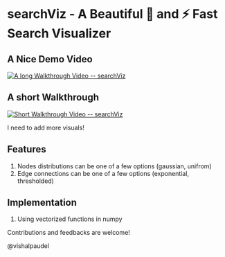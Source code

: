 # searchViz - A Beautiful 🌹 and ⚡️ Fast Search Visualizer

## A Nice Demo Video

[![A long Walkthrough Video -- searchViz](https://i.ibb.co/Wf1G03n/search-Viz-YT-thumbnail-GH.png)](https://youtu.be/BKF-PEgd1PA?t=393)

## A short Walkthrough

[![Short Walkthrough Video -- searchViz](https://i.ibb.co/Wf1G03n/search-Viz-YT-thumbnail-GH.png)](https://youtu.be/kNGsOoWh9fM?t=2)


<!-- https://user-images.githubusercontent.com/95016059/273106123-19ccd387-f563-4078-825d-e62327bfdde7.mp4 -->

I need to add more visuals!

## Features

1. Nodes distributions can be one of a few options (gaussian, unifrom)
2. Edge connections can be one of a few options (exponential, thresholded)

## Implementation

1. Using vectorized functions in numpy

Contributions and feedbacks are welcome! 

@vishalpaudel
